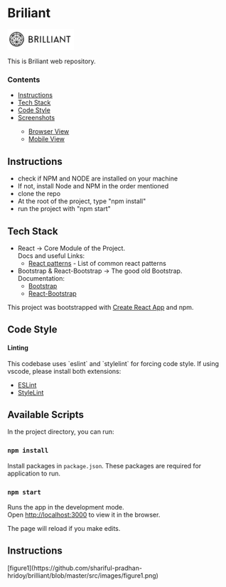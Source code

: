 
<h1>Briliant</h1>
<img src="./src/images/logo.png" width="150px" alt="main-logo"/>

This is Briliant web repository.

### Contents
<nav>
    <ul>
        <li><a href="#instructions">Instructions</a></li>
        <li><a href="#tech-stack">Tech Stack</a></li>
        <li><a href="#code-style">Code Style</a></li>
        <li><a href="#screenshots">Screenshots</a></li>
        <ul>
            <li><a href="#screenshots-browser-view">Browser View</a></li>
            <li><a href="#screenshots-mobile-view">Mobile View</a></li>
        </ul>
    </ul>
</nav>

<h2 id="instructions">Instructions</h2>
<ul>
    <li>check if NPM and NODE are installed on your machine</li>
    <li>If not, install Node and NPM in the order mentioned</li>
    <li>clone the repo</li>
    <li>At the root of the project, type "npm install"</li>
    <li>run the project with "npm start"</li>
</ul>

<h2 id="tech-stack">Tech Stack</h2>
<ul>
    <li>
        React -> Core Module of the Project.<br>
        Docs and useful Links:
        <ul>
            <li><a href="http://reactpatterns.com/">React patterns</a> - List of common react patterns</li>
        </ul>
    </li>
    <li>Bootstrap & React-Bootstrap -> The good old Bootstrap.<br>
        Documentation:
        <ul>
            <li><a href="https://getbootstrap.com/docs/4.5/getting-started/introduction/">Bootstrap</a></li>
            <li><a href="https://react-bootstrap.github.io/">React-Bootstrap</a></li>
        </ul>
    </li>
</ul>
This project was bootstrapped with <a href="https://github.com/facebook/create-react-app">Create React App</a> and npm.

<h2 id="code-style">Code Style</h2>
<h4>Linting</h4>
<p>This codebase uses `eslint` and `stylelint` for forcing code style. If using vscode, please install both extensions:</p>
<ul>
    <li><a href="https://marketplace.visualstudio.com/items?itemName=dbaeumer.vscode-eslint">ESLint</a></li>
    <li><a href="https://marketplace.visualstudio.com/items?itemName=stylelint.vscode-stylelint">StyleLint</a></li>
</ul>

<h2 id="available-scripts"> Available Scripts</h2>
In the project directory, you can run:

### `npm install`

Install packages in `package.json`. These packages are required for application to run.

### `npm start`

Runs the app in the development mode.<br />
Open [http://localhost:3000](http://localhost:3000) to view it in the browser.

The page will reload if you make edits.<br />


<h2 id="screenshots-browser-view">Instructions</h2>
[figure1](https://github.com/shariful-pradhan-hridoy/brilliant/blob/master/src/images/figure1.png)